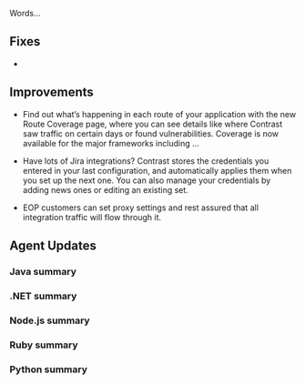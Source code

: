 <!--
title: "Contrast 3.5.4 - July 2018"
description: "Contrast 3.5.4 July 2018"
tags: "3.5.4 July Release Notes"
-->

Words...

## Fixes

* 

## Improvements

* Find out what’s happening in each route of your application with the new Route Coverage page, where you can see details like where Contrast saw traffic on certain days or found vulnerabilities. Coverage is now available for the major frameworks including ...

* Have lots of Jira integrations? Contrast stores the credentials you entered in your last configuration, and automatically applies them when you set up the next one. You can also manage your credentials by adding news ones or editing an existing set.

* EOP customers can set proxy settings and rest assured that all integration traffic will flow through it.

## Agent Updates

### Java summary 


### .NET summary 


### Node.js summary 


### Ruby summary 


### Python summary



